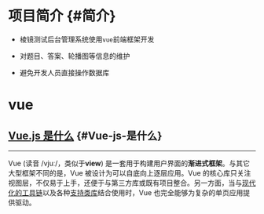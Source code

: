# 项目简介 {#简介}

* 棱镜测试后台管理系统使用`vue`前端框架开发

* 对题目、答案、轮播图等信息的维护

* 避免开发人员直接操作数据库

# vue

## [Vue.js 是什么](https://cn.vuejs.org/v2/guide/#Vue-js-%E6%98%AF%E4%BB%80%E4%B9%88) {#Vue-js-是什么}

---

Vue \(读音 /vjuː/，类似于**view**\) 是一套用于构建用户界面的**渐进式框架**。与其它大型框架不同的是，Vue 被设计为可以自底向上逐层应用。Vue 的核心库只关注视图层，不仅易于上手，还便于与第三方库或既有项目整合。另一方面，当与[现代化的工具链](https://cn.vuejs.org/v2/guide/single-file-components.html)以及各种[支持类库](https://github.com/vuejs/awesome-vue#libraries--plugins)结合使用时，Vue 也完全能够为复杂的单页应用提供驱动。



